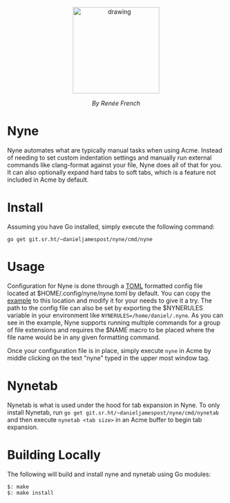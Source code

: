 <div style="text-align:center">
  <img src="https://git.sr.ht/~danieljamespost/nyne/blob/0.1/resources/glenda.jpg" alt="drawing" width="200"/>
  <p style="font-style: italic;">By Renée French</p>
</div>

# Nyne
Nyne automates what are typically manual tasks when using Acme. Instead
of needing to set custom indentation settings and manually run external
commands like clang-format against your file, Nyne does all of that for
you. It can also optionally expand hard tabs to soft tabs, which is a
feature not included in Acme by default.

# Install 
Assuming you have Go installed, simply execute the following command:
```
go get git.sr.ht/~danieljamespost/nyne/cmd/nyne
```

# Usage
Configuration for Nyne is done through a
[TOML](https://github.com/toml-lang/toml) formatted config file
located at $HOME/.config/nyne/nyne.toml by default. You can copy the
[example](./examle.toml) to this location and modify it for your
needs to give it a try. The path to the config file can also be
set by exporting the $NYNERULES variable in your environment like
`NYNERULES=/home/daniel/.nyne`. As you can see in the example, Nyne
supports running multiple commands for a group of file extensions and
requires the $NAME macro to be placed where the file name would be in
any given formatting command.


Once your configuration file is in place, simply execute `nyne` in Acme
by middle clicking on the text "nyne" typed in the upper most window tag.

# Nynetab
Nynetab is what is used under the hood for tab expansion in Nyne. To only
install Nynetab, run `go get git.sr.ht/~danieljamespost/nyne/cmd/nynetab`
and then execute `nynetab <tab size>` in an Acme buffer to begin tab
expansion.

# Building Locally

The following will build and install nyne and nynetab using Go modules:

```
$: make
$: make install
```


 


